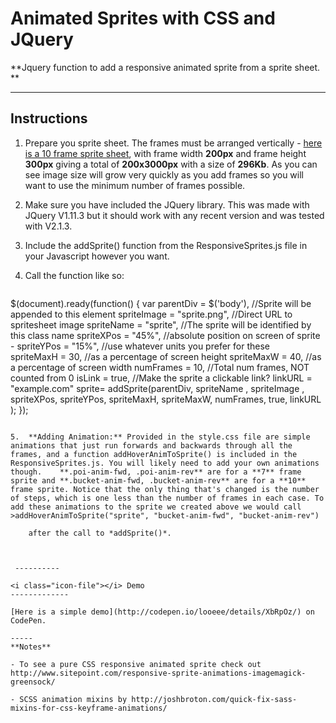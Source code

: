 Animated Sprites with CSS and JQuery
=================================


**Jquery function to add a responsive animated sprite from a sprite sheet. **

----------

<i class="icon-file"></i> Instructions
-------------
1. Prepare you sprite sheet. The frames must be arranged vertically  - [here is a 10 frame sprite sheet](http://i.imgur.com/xCgd2Ob.png), with frame width **200px** and frame height **300px** giving a total of **200x3000px** with a size of **296Kb**. As you can see image size will grow very quickly as you add frames so you will want to use the minimum number of frames possible. 

2. Make sure you have included the JQuery library. This was made with JQuery V1.11.3 but it should work with any recent version and was tested with V2.1.3. 

3. Include the addSprite() function from the ResponsiveSprites.js file in your Javascript however you want. 

4. Call the function like so:
	```
$(document).ready(function() {
		var parentDiv = $('body'), //Sprite will be appended to this element
		spriteImage = "sprite.png", //Direct URL to spritesheet image
		spriteName = "sprite", //The sprite will be identified by this class name
		spriteXPos = "45%", //absolute position on screen of sprite -
		spriteYPos = "15%", //use whatever units you prefer for these  
		spriteMaxH = 30, //as a percentage of screen height
		spriteMaxW = 40, //as a percentage of screen width
		numFrames = 10, //Total num frames, NOT counted from 0
		isLink = true, //Make the sprite a clickable link?
		linkURL = "example.com"
		sprite= addSprite(parentDiv, spriteName , spriteImage , spriteXPos, spriteYPos, spriteMaxH, spriteMaxW, numFrames, true, linkURL );
});
```

5.  **Adding Animation:** Provided in the style.css file are simple animations that just run forwards and backwards through all the frames, and a function addHoverAnimToSprite() is included in the ResponsiveSprites.js. You will likely need to add your own animations though.    **.poi-anim-fwd, .poi-anim-rev** are for a **7** frame sprite and **.bucket-anim-fwd, .bucket-anim-rev** are for a **10** frame sprite. Notice that the only thing that's changed is the number of steps, which is one less than the number of frames in each case. To add these animations to the sprite we created above we would call 
>addHoverAnimToSprite("sprite", "bucket-anim-fwd", "bucket-anim-rev")

	after the call to *addSprite()*.  



 ----------

<i class="icon-file"></i> Demo
-------------

[Here is a simple demo](http://codepen.io/looeee/details/XbRpOz/) on CodePen.

-----
**Notes**

- To see a pure CSS responsive animated sprite check out http://www.sitepoint.com/responsive-sprite-animations-imagemagick-greensock/

- SCSS animation mixins by http://joshbroton.com/quick-fix-sass-mixins-for-css-keyframe-animations/
